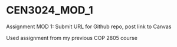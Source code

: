 # CEN3024_MOD_1
Assignment MOD 1: Submit URL for Github repo, post link to Canvas

Used assignment from my previous COP 2805 course
